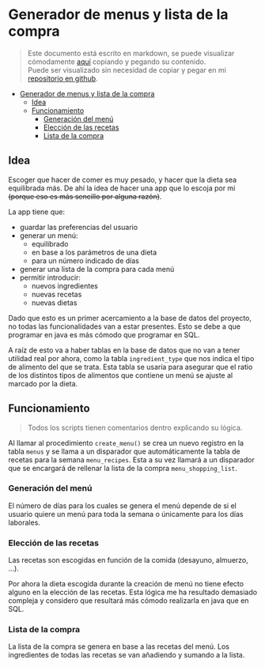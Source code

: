 # Generador de menus y lista de la compra

> Este documento está escrito en markdown, se puede visualizar cómodamente [aquí](https://markdownlivepreview.com/) copiando y pegando su contenido. <br>
> Puede ser visualizado sin necesidad de copiar y pegar en mi [repositorio en github](https://github.com/pan-narrans/DAW/tree/main/BBDD/trabajo).

- [Generador de menus y lista de la compra](#generador-de-menus-y-lista-de-la-compra)
  - [Idea](#idea)
  - [Funcionamiento](#funcionamiento)
    - [Generación del menú](#generación-del-menú)
    - [Elección de las recetas](#elección-de-las-recetas)
    - [Lista de la compra](#lista-de-la-compra)

## Idea

Escoger que hacer de comer es muy pesado, y hacer que la dieta sea equilibrada más. De ahí la idea de hacer una app que lo escoja por mi ~~(porque eso es más sencillo por alguna razón)~~.

La app tiene que:

- guardar las preferencias del usuario
- generar un menú:
  - equilibrado
  - en base a los parámetros de una dieta
  - para un número indicado de días
- generar una lista de la compra para cada menú
- permitir introducir:
  - nuevos ingredientes
  - nuevas recetas
  - nuevas dietas

Dado que esto es un primer acercamiento a la base de datos del proyecto, no todas las funcionalidades van a estar presentes. Esto se debe a que programar en java es más cómodo que programar en SQL.

A raíz de esto va a haber tablas en la base de datos que no van a tener utilidad real por ahora, como la tabla `ingredient_type` que nos indica el tipo de alimento del que se trata. Esta tabla se usaría para asegurar que el ratio de los distintos tipos de alimentos que contiene un menú se ajuste al marcado por la dieta.

## Funcionamiento

> Todos los scripts tienen comentarios dentro explicando su lógica.

Al llamar al procedimiento `create_menu()` se crea un nuevo registro en la tabla `menus` y se llama a un disparador que automáticamente la tabla de recetas para la semana `menu_recipes`. Esta a su vez llamará a un disparador que se encargará de rellenar la lista de la compra `menu_shopping_list`.

### Generación del menú

El número de días para los cuales se genera el menú depende de si el usuario quiere un menú para toda la semana o únicamente para los días laborales.

### Elección de las recetas

Las recetas son escogidas en función de la comida (desayuno, almuerzo, ...).

Por ahora la dieta escogida durante la creación de menú no tiene efecto alguno en la elección de las recetas. Esta lógica me ha resultado demasiado compleja y considero que resultará más cómodo realizarla en java que en SQL.

### Lista de la compra

La lista de la compra se genera en base a las recetas del menú. Los ingredientes de todas las recetas se van añadiendo y sumando a la lista.
